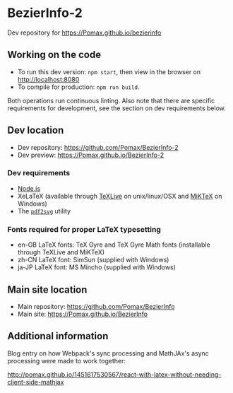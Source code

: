 # BezierInfo-2

Dev repository for https://Pomax.github.io/bezierinfo

## Working on the code

- To run this dev version: `npm start`, then view in the browser on [http://localhost:8080](http://localhost:8080)
- To compile for production: `npm run build`.

Both operations run continuous linting. Also note that there are specific requirements for development, see the section on dev requirements below.

## Dev location

- Dev repository: https://github.com/Pomax/BezierInfo-2
- Dev preview: https://Pomax.github.io/BezierInfo-2

### Dev requirements

- [Node.js](https://nodejs.org)
- XeLaTeX (available through [TeXLive](https://www.tug.org/texlive) on unix/linux/OSX and [MiKTeX](https://miktex.org) on Windows)
- The [`pdf2svg`](http://www.cityinthesky.co.uk/opensource/pdf2svg) utility

### Fonts required for proper LaTeX typesetting
- en-GB LaTeX fonts: TeX Gyre and TeX Gyre Math fonts (installable through TeXLive and MiKTeX)
- zh-CN LaTeX font: SimSun (supplied with Windows)
- ja-JP LaTeX font: MS Mincho (supplied with Windows)

## Main site location

- Main repository: https://github.com/Pomax/BezierInfo
- Main site: https://Pomax.github.io/BezierInfo

## Additional information

Blog entry on how Webpack's sync processing and MathJAx's async processing were
made to work together:

http://pomax.github.io/1451617530567/react-with-latex-without-needing-client-side-mathjax
